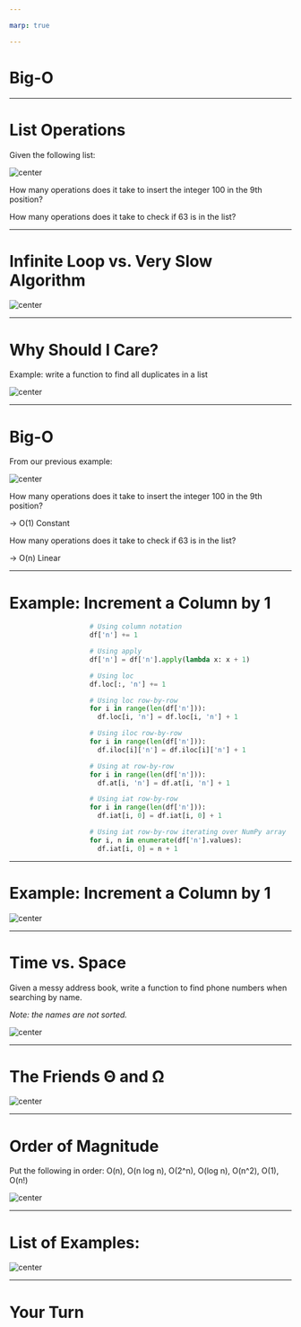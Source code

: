 ```yaml
---

marp: true

---
```


<style>
img[alt~="center"] {
  display: block;
  margin: 0 auto;
}
</style>

# Big-O

<!--
Big-O notation is the most common notation for analyzing time and space complexity for code. In this lesson, we'll explore how and why to make use of Big-O notation.
-->

---

# List Operations

Given the following list:

![center](res/bigO01.png)

How many operations does it take to insert the integer 100 in the 9th position?

How many operations does it take to check if 63 is in the list?

<!--
First of all, it is important to note that this is a list with 12 unknown items. We know it's not empty, but we don't know what's in each position. 

How many operations does it take to insert the integer 100 in the 9th position?

Lst[8] = 100

1 step
If we had a larger list, would the number of steps change?
No. Regardless of the size of the list, inserting an item into a chosen position always takes the same amount of time. This is called constant time.

How many operations does it take to check if 63 is in the list?

for item in lst:
	if item == 63:
		print(“Found!”)

In the worst case, we don't find the item in the list. This would take 12 steps, where 12 is the length of the list. If we had a larger list, would the number of steps change? Yes! The bigger the list, the more steps. This is called linear time.

Searching for an item in an unordered list is always at least linear.

*Optional*
Does that change if the list is sorted? Yes! We can do binary search. 

@Exercise (10 minutes) {
Suggestion: do a binary search example on the board, and calculate how long it takes to search in the worst case (item not found).
}

* Image name: res/bigO01.png
  * Repo link: https://github.com/google/applied-machine-learning-intensive/tree/master/content/xx_misc/big_o/res/bigO01.png
  * Source https://github.com/google/applied-machine-learning-intensive/tree/master/content/xx_misc/big_o/res/bigO01.png by Author Google LLC under License Copyright [2020] Google LLC.
-->

---

# Infinite Loop vs. Very Slow Algorithm

![center](res/bigO02.png)

<!--
*Suggestion: use whiteboard*

Consider the code:

i = 0
while i < len(lst):
	if item == 63:
		print(“Found!”)

What’s the problem?
This is an infinite loop. It’ll never stop executing, because it is never incremented.

Sometimes when we are training a model we may seriously start to wonder if we have created an infinite loop. How do we know whether we have created an infinite loop or our model is simply taking a long time to train?

Print statements / debugging messages help us track what’s going on and if any real progress is being made. We can also use these tools to estimate how much time there is left.

The process of estimating how much time it should take for a piece of code to execute in the worst case is the basis of the concept of Big-O.

* Image name: res/bigO02.png
  * Repo link: https://github.com/google/applied-machine-learning-intensive/tree/master/content/xx_misc/big_o/res/bigO02.png
  * Source https://pixabay.com/vectors/infinity-infinite-repeating-loop-1837436/ by Author GDJ https://pixabay.com/users/gdj-1086657/ under License https://pixabay.com/service/license/.
  * Source https://pixabay.com/vectors/progress-bar-download-level-4659081/by Author PixLoger https://pixabay.com/users/pixloger-783453/ under License https://pixabay.com/service/license/.
-->

---

# Why Should I Care?

Example: write a function to find all duplicates in a list

![center](res/bigO03.jpg)

<!--
What happens when you ask your computer to try out every possible combination of features?
That’s something we’ll come across a lot when working with big data.

When we write code, we need to be able to tell how much time that code is likely to take to execute based on the size of the
input. Similarly, we need to know whether we have enough space in memory. Otherwise, how would we be able to tell whether you
can run a given dataset through a model on a given computer? Just trying it out and risking running out of memory is not a
good idea! And imagine if we leave our laptop running all day and then we need to close it to go home. Will we just lose all of our progress?
Industry leaders work with problems like this at a much bigger scale. So it’s important to have the language and conceptual understanding of these limitations to be able to work efficiently.

* Image name: res/bigO03.jpg
  * Repo link: https://github.com/google/applied-machine-learning-intensive/tree/master/content/xx_misc/big_o/res/bigO03.jpg
  * Source https://unsplash.com/photos/rEgveRa_5ds by Author Stas Svechnikov https://unsplash.com/@svechnikov under License https://unsplash.com/license.
-->

---

# Big-O

From our previous example:

![center](res/bigO01.png)

How many operations does it take to insert the integer 100 in the 9th position?

-> O(1) Constant

How many operations does it take to check if 63 is in the list?

-> O(n) Linear

<!--
Big O is a way to talk about this, to express runtime and space usage.

* Image name: res/bigO01.png
  * Repo link: https://github.com/google/applied-machine-learning-intensive/tree/master/content/xx_misc/big_o/res/bigO01.png
  * Source https://github.com/google/applied-machine-learning-intensive/tree/master/content/xx_misc/big_o/res/bigO01.png by Author Google LLC under License Copyright [2020] Google LLC.
-->

---

# Example: Increment a Column by 1

```python
                    # Using column notation
                    df['n'] += 1

                    # Using apply
                    df['n'] = df['n'].apply(lambda x: x + 1)

                    # Using loc
                    df.loc[:, 'n'] += 1

                    # Using loc row-by-row
                    for i in range(len(df['n'])):
                      df.loc[i, 'n'] = df.loc[i, 'n'] + 1

                    # Using iloc row-by-row
                    for i in range(len(df['n'])):
                      df.iloc[i]['n'] = df.iloc[i]['n'] + 1

                    # Using at row-by-row
                    for i in range(len(df['n'])):
                      df.at[i, 'n'] = df.at[i, 'n'] + 1

                    # Using iat row-by-row
                    for i in range(len(df['n'])):
                      df.iat[i, 0] = df.iat[i, 0] + 1

                    # Using iat row-by-row iterating over NumPy array
                    for i, n in enumerate(df['n'].values):
                      df.iat[i, 0] = n + 1
```
<!--
Let's take a look at a real world example: incrementing the values in a column.

There are myriad ways to do this in Pandas. We'll specifically look at the methods shown on this
slide. You can see that we start with the eye-pleasing column notation and the work our way through
various other methods trying to see which is more performant.
-->
---

# Example: Increment a Column by 1

![center](res/bigO05.png)

<!--
So which is better?

We timed multiple runs with different numbers of rows: 1000, 10000, and 100000. On smaller datasets we the column, apply, and loc methods all seem to do pretty well. Once the data size grows, we can
see that column and loc are both very fast, especially compared to anything using a for loop.

Pandas has many internal optimizations. Even the nice-looking column access syntax does trade off
readability for speed.

* Image name: res/bigO05.png
  * Repo link: https://github.com/google/applied-machine-learning-intensive/tree/master/content/xx_misc/big_o/res/bigO05.png
  * Source https://github.com/google/applied-machine-learning-intensive/tree/master/content/xx_misc/big_o/res/bigO05.png by Author Google LLC under License Copyright [2020] Google LLC.
-->

---

# Time vs. Space

Given a messy address book, write a function to find phone numbers when searching by name.

*Note: the names are not sorted.*

![center](res/bigO06.jpg)

<!--
time complexity vs space complexity

Alternatives: https://repl.it/repls/SmartSelfreliantMysql
# Option 1: Linear search O(n)
# def get_phone(name, address_book):
#   for person in address_book:
#     if person.name == name:
#       return person.number
# return "Not found"

# Option 2: Sort and binary search O(n log n)
# def get_phone(name, address_book):
#   sorted_book = sorted(address_book)
#   return bin_search(sorted_book, name)

# def bin_search(lst, name):
#   if not lst or (len(lst) == 1 and lst[0] != name):
#     return "Not found"
#   middle = len(lst)//2
#   if name < lst[middle].name:
#     return bin_search(lst[:middle], name)
#   elif name > lst[middle].name:
#     return bin_search(lst[middle:], name)
#   return lst[middle].number


# Option 3: Hash Table O(n)
# optimal_book = {}
# def get_phone(name, address_book):
#   if not optimal_book:
#     for person in address_book:
#       optimal_book[person.name] = person.number
#   return optimal_book.get(name, "Not found")

# Tests
print(get_phone('Jordan Allen', my_address_book))
print(get_phone('Ju de Heer', my_address_book))

# Test code
class Person:
 def __init__(self, name, number):
   self.name = name
   self.number = number
  def __eq__(self, other):
   """Overrides the default implementation"""
   if isinstance(other, Person):
       return self.name == other.name
   return NotImplemented

 def __lt__(self, other):
   """Overrides the default implementation"""
   if isinstance(other, Person):
       return self.name < other.name
   return NotImplemented

 def __gt__(self, other):
   """Overrides the default implementation"""
   if isinstance(other, Person):
       return self.name > other.name
   return NotImplemented
  def __str__(self):
   return "{} {}".format(self.name, self.number)


my_address_book = [
 Person('Jordan Allen', '415-232-9004'),
 Person('Becky Ohio', '510-346-3473'),
 Person('Austin Power', '301-345-5839'),
 Person('Mary McMillan', '345-353-6324')]

* Image name: res/bigO06.jpg
  * Repo link: https://github.com/google/applied-machine-learning-intensive/tree/master/content/xx_misc/big_o/res/bigO06.jpg
  * Source https://pixabay.com/photos/diary-appointment-address-pen-2080422/ by Author jacmack34 / jacqueline macou https://pixabay.com/users/jackmac34-483877/ under License https://pixabay.com/service/license/.
-->

---

# The Friends Θ and Ω

![center](res/bigO07.png)

<!--
Compare the idea of asymptotic analysis with finding limits at infinity. We really only care about arbitrarily big numbers.

Give an example of O(1) with a 1 million constant vs O(n^2) with a 10 constant multiplier.

def quadratic(lst):
 n = len(lst)
 for i in range(n):
   for j in range(n):
     for k in range(10):
       print("hello")

def constant(lst):
 n = len(lst)
 for i in range(1000000):
   print("hello")

Which is faster?

Explain Omega (lower bound) and Theta (tight bound). Omega defines an asymptotic lower bound on a function. Theta bounds the function both above and below, so theta describes the true asymptotic behavior. 

In both of the cases above, the worst and best case are the same. They are an example of Theta.
In our earlier search example, we had a return statement in the for loop. What happens in the best case? What about the worst?
The best and worst case are not the same, so we use Omega and Big-O.

Example: for loops without break statements vs while loop

Explain theta with linear function ( c1* g(x) <= f(x) <= c2 * g(x) )
For example, in our earlier example, if we had:
def quadratic(lst):
 n = len(lst)
 for i in range(n):
   for j in range(n):
     if n > 10:
       for k in range(10):
         print("hello")

This is still Big Theta, because n^2 <= n^2 <= 10 * n^2

But in industry you really only need to know Big O

* Image name: res/bigO07.png
  * Repo link: https://github.com/google/applied-machine-learning-intensive/tree/master/content/xx_misc/big_o/res/bigO07.png
  * Source https://github.com/google/applied-machine-learning-intensive/tree/master/content/xx_misc/big_o/res/bigO07.png by Author Google LLC under License Copyright [2020] Google LLC.
-->

---

# Order of Magnitude

Put the following in order:
O(n), O(n log n), O(2^n), O(log n), O(n^2), O(1), O(n!)

![center](res/bigO08.png)

<!--
Highlight most common (1, log n, n, n^2, etc)

* Image name: res/bigO08.png
  * Repo link: https://github.com/google/applied-machine-learning-intensive/tree/master/content/xx_misc/big_o/res/bigO08.png
  * Source https://github.com/google/applied-machine-learning-intensive/tree/master/content/xx_misc/big_o/res/bigO08.png by Author Google LLC under License Copyright [2020] Google LLC.
-->

---

# List of Examples:

![center](res/bigO09.png)

<!--
Let's look at these examples together. Can anyone justify why we have labeled these pieces of code as linear, binary, and quadratic? 


* Image name: res/bigO09.png
  * Repo link: https://github.com/google/applied-machine-learning-intensive/tree/master/content/xx_misc/big_o/res/bigO09.png
  * Source https://github.com/google/applied-machine-learning-intensive/tree/master/content/xx_misc/big_o/res/bigO09.png by Author Google LLC under License Copyright [2020] Google LLC.
-->

---

# Your Turn

<!--
There is additional practice with Big-O in the lab. 
-->

